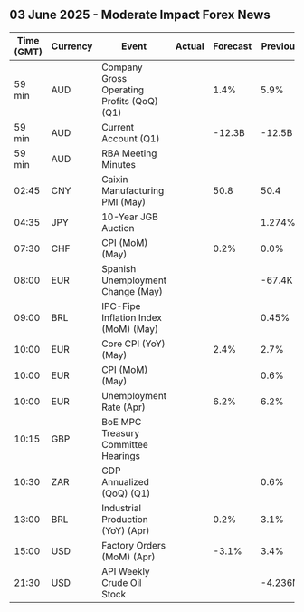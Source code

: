 ## 03 June 2025 - Moderate Impact Forex News

| Time (GMT) | Currency | Event | Actual | Forecast | Previous |
|------|----------|-------|--------|----------|----------|
| 59 min | AUD | Company Gross Operating Profits (QoQ) (Q1) |  | 1.4% | 5.9% |
| 59 min | AUD | Current Account (Q1) |  | -12.3B | -12.5B |
| 59 min | AUD | RBA Meeting Minutes |  |  |  |
| 02:45 | CNY | Caixin Manufacturing PMI (May) |  | 50.8 | 50.4 |
| 04:35 | JPY | 10-Year JGB Auction |  |  | 1.274% |
| 07:30 | CHF | CPI (MoM) (May) |  | 0.2% | 0.0% |
| 08:00 | EUR | Spanish Unemployment Change (May) |  |  | -67.4K |
| 09:00 | BRL | IPC-Fipe Inflation Index (MoM) (May) |  |  | 0.45% |
| 10:00 | EUR | Core CPI (YoY) (May) |  | 2.4% | 2.7% |
| 10:00 | EUR | CPI (MoM) (May) |  |  | 0.6% |
| 10:00 | EUR | Unemployment Rate (Apr) |  | 6.2% | 6.2% |
| 10:15 | GBP | BoE MPC Treasury Committee Hearings |  |  |  |
| 10:30 | ZAR | GDP Annualized (QoQ) (Q1) |  |  | 0.6% |
| 13:00 | BRL | Industrial Production (YoY) (Apr) |  | 0.2% | 3.1% |
| 15:00 | USD | Factory Orders (MoM) (Apr) |  | -3.1% | 3.4% |
| 21:30 | USD | API Weekly Crude Oil Stock |  |  | -4.236M |
